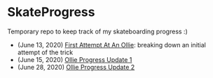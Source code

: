 # SkateProgress
Temporary repo to keep track of my skateboarding progress :)

* (June 13, 2020) [First Attempt At An Ollie](ollie/ollie-first-attempts.md): breaking down an initial attempt of the trick
* (June 15, 2020) [Ollie Progress Update 1](ollie/ollie-progress-report1.md)
* (June 28, 2020) [Ollie Progress Update 2](ollie/ollie-progress-update2.md)
